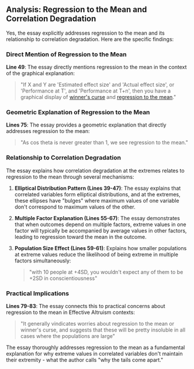 ## Analysis: Regression to the Mean and Correlation Degradation

Yes, the essay explicitly addresses regression to the mean and its relationship to correlation degradation. Here are the specific findings:

### Direct Mention of Regression to the Mean

**Line 49**: The essay directly mentions regression to the mean in the context of the graphical explanation:
> "If X and Y are 'Estimated effect size' and 'Actual effect size', or 'Performance at T', and 'Performance at T+n', then you have a graphical display of [winner's curse](http://en.wikipedia.org/wiki/Winner's_curse) and [regression to the mean](http://en.wikipedia.org/wiki/Regression_toward_the_mean)."

### Geometric Explanation of Regression to the Mean

**Lines 75**: The essay provides a geometric explanation that directly addresses regression to the mean:
> "As cos theta is never greater than 1, we see regression to the mean."

### Relationship to Correlation Degradation

The essay explains how correlation degradation at the extremes relates to regression to the mean through several mechanisms:

1. **Elliptical Distribution Pattern (Lines 39-47)**: The essay explains that correlated variables form elliptical distributions, and at the extremes, these ellipses have "bulges" where maximum values of one variable don't correspond to maximum values of the other.

2. **Multiple Factor Explanation (Lines 55-67)**: The essay demonstrates that when outcomes depend on multiple factors, extreme values in one factor will typically be accompanied by average values in other factors, leading to regression toward the mean in the outcome.

3. **Population Size Effect (Lines 59-61)**: Explains how smaller populations at extreme values reduce the likelihood of being extreme in multiple factors simultaneously:
   > "with 10 people at +4SD, you wouldn't expect any of them to be +2SD in conscientiousness"

### Practical Implications

**Lines 79-83**: The essay connects this to practical concerns about regression to the mean in Effective Altruism contexts:
> "It generally vindicates worries about regression to the mean or winner's curse, and suggests that these will be pretty insoluble in all cases where the populations are large"

The essay thoroughly addresses regression to the mean as a fundamental explanation for why extreme values in correlated variables don't maintain their extremity - what the author calls "why the tails come apart."
